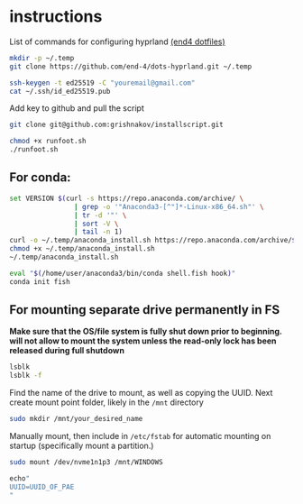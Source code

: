 # instructions
List of commands for configuring hyprland [(end4 dotfiles)](https://github.)
```bash
mkdir -p ~/.temp
git clone https://github.com/end-4/dots-hyprland.git ~/.temp
```


```bash
ssh-keygen -t ed25519 -C "youremail@gmail.com"
cat ~/.ssh/id_ed25519.pub
```
Add key to github and pull the script
```bash
git clone git@github.com:grishnakov/installscript.git
```

```bash
chmod +x runfoot.sh
./runfoot.sh
```


## For conda:
```bash
set VERSION $(curl -s https://repo.anaconda.com/archive/ \
                | grep -o '"Anaconda3-[^"]*-Linux-x86_64.sh"' \
                | tr -d '"' \
                | sort -V \
                | tail -n 1)
curl -o ~/.temp/anaconda_install.sh https://repo.anaconda.com/archive/$VERSION
chmod +x ~/.temp/anaconda_install.sh
~/.temp/anaconda_install.sh
```

```bash
eval "$(/home/user/anaconda3/bin/conda shell.fish hook)"
conda init fish
```

## For mounting separate drive permanently in FS
**Make sure that the OS/file system is fully shut down prior to beginning. will not allow to mount the system unless the read-only lock has been released during full shutdown**
```bash
lsblk
lsblk -f
```
Find the name of the drive to mount, as well as copying the UUID. Next create mount point folder, likely in the `/mnt` directory
```bash
sudo mkdir /mnt/your_desired_name
```
Manually mount, then include in `/etc/fstab` for automatic mounting on startup (specifically mount a partition.)
```bash
sudo mount /dev/nvme1n1p3 /mnt/WINDOWS
```
```bash
echo"
UUID=UUID_OF_PAE
"
```
